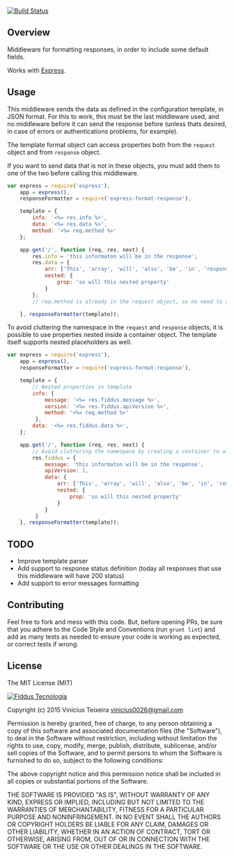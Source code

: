 [![Build Status](https://travis-ci.org/fiddus/express-format-response.svg?branch=master)](https://travis-ci.org/fiddus/express-format-response)

## Overview

Middleware for formatting responses, in order to include some default fields.

Works with [Express](https://github.com/visionmedia/express).

## Usage

This middleware sends the data as defined in the configuration template, in JSON format. For this to work, this must be the last
middleware used, and no middleware before it can send the response before (unless thats desired, in case of errors or
authentications problems, for example).

The template format object can access properties both from the `request` object and from `response` object.

If you want to send data that is not in these objects, you must add them to one of the two before calling this middleware.

```javascript
var express = require('express'),
    app = express(),
    responseFormatter = require('express-format-response'),

    template = {
        info: '<%= res.info %>',
        data: '<%= res.data %>',
        method: '<%= req.method %>'
    };

    app.get('/', function (req, res, next) {
        res.info = 'this informaton will be in the response';
        res.data = {
            arr: ['This', 'array', 'will', 'also', 'be', 'in', 'response'],
            nested: {
                prop: 'so will this nested property'
            }
        };
        // req.method is already in the request object, so no need to add it here.

    }, responseFormatter(template));
```

To avoid cluttering the namespace in the `request` and `response` objects, it is possible to use properties nested
inside a container object. The template itself supports nested placeholders as well.

```javascript
var express = require('express'),
    app = express(),
    responseFormatter = require('express-format-response'),

    template = {
        // Nested properties in template
        info: {
            message: '<%= res.fiddus.message %>',
            version: '<%= res.fiddus.apiVersion %>',
            method: '<%= req.method %>'
         },
        data: '<%= res.fiddus.data %>',
    };

    app.get('/', function (req, res, next) {
        // Avoid cluttering the namespace by creating a container to all the data to be passed to template
        res.fiddus = {
            message: 'this informaton will be in the response',
            apiVersion: 1,
            data: {
                arr: ['This', 'array', 'will', 'also', 'be', 'in', 'response'],
                nested: {
                    prop: 'so will this nested property'
                }
            }
         }
    }, responseFormatter(template));
```

## TODO

- Improve template parser
- Add support to response status definition (today all responses that use this middleware will have 200 status)
- Add support to error messages formatting

## Contributing

Feel free to fork and mess with this code. But, before opening PRs, be sure that you adhere to the Code Style and Conventions
(run `grunt lint`) and add as many tests as needed to ensure your code is working as expected, or correct tests if wrong.

## License

The MIT License (MIT)

[![Fiddus Tecnologia](http://fiddus.com.br/assets/img/logo-site.png)](http://fiddus.com.br)

Copyright (c) 2015 Vinicius Teixeira vinicius0026@gmail.com

Permission is hereby granted, free of charge, to any person obtaining a copy
of this software and associated documentation files (the "Software"), to deal
in the Software without restriction, including without limitation the rights
to use, copy, modify, merge, publish, distribute, sublicense, and/or sell
copies of the Software, and to permit persons to whom the Software is
furnished to do so, subject to the following conditions:

The above copyright notice and this permission notice shall be included in
all copies or substantial portions of the Software.

THE SOFTWARE IS PROVIDED "AS IS", WITHOUT WARRANTY OF ANY KIND, EXPRESS OR
IMPLIED, INCLUDING BUT NOT LIMITED TO THE WARRANTIES OF MERCHANTABILITY,
FITNESS FOR A PARTICULAR PURPOSE AND NONINFRINGEMENT. IN NO EVENT SHALL THE
AUTHORS OR COPYRIGHT HOLDERS BE LIABLE FOR ANY CLAIM, DAMAGES OR OTHER
LIABILITY, WHETHER IN AN ACTION OF CONTRACT, TORT OR OTHERWISE, ARISING FROM,
OUT OF OR IN CONNECTION WITH THE SOFTWARE OR THE USE OR OTHER DEALINGS IN
THE SOFTWARE.